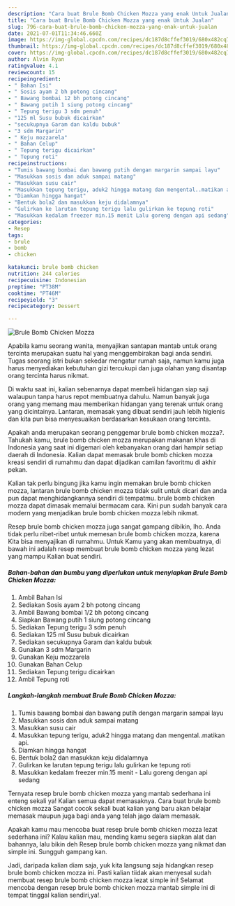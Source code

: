```yaml
---
description: "Cara buat Brule Bomb Chicken Mozza yang enak Untuk Jualan"
title: "Cara buat Brule Bomb Chicken Mozza yang enak Untuk Jualan"
slug: 796-cara-buat-brule-bomb-chicken-mozza-yang-enak-untuk-jualan
date: 2021-07-01T11:34:46.660Z
image: https://img-global.cpcdn.com/recipes/dc187d8cffef3019/680x482cq70/brule-bomb-chicken-mozza-foto-resep-utama.jpg
thumbnail: https://img-global.cpcdn.com/recipes/dc187d8cffef3019/680x482cq70/brule-bomb-chicken-mozza-foto-resep-utama.jpg
cover: https://img-global.cpcdn.com/recipes/dc187d8cffef3019/680x482cq70/brule-bomb-chicken-mozza-foto-resep-utama.jpg
author: Alvin Ryan
ratingvalue: 4.1
reviewcount: 15
recipeingredient:
- " Bahan Isi"
- " Sosis ayam 2 bh potong cincang"
- " Bawang bombai 12 bh potong cincang"
- " Bawang putih 1 siung potong cincang"
- " Tepung terigu 3 sdm penuh"
- "125 ml Susu bubuk dicairkan"
- "secukupnya Garam dan kaldu bubuk"
- "3 sdm Margarin"
- " Keju mozzarela"
- " Bahan Celup"
- " Tepung terigu dicairkan"
- " Tepung roti"
recipeinstructions:
- "Tumis bawang bombai dan bawang putih dengan margarin sampai layu"
- "Masukkan sosis dan aduk sampai matang"
- "Masukkan susu cair"
- "Masukkan tepung terigu, aduk2 hingga matang dan mengental..matikan api."
- "Diamkan hingga hangat"
- "Bentuk bola2 dan masukkan keju didalamnya"
- "Gulirkan ke larutan tepung terigu lalu gulirkan ke tepung roti"
- "Masukkan kedalam freezer min.15 menit Lalu goreng dengan api sedang"
categories:
- Resep
tags:
- brule
- bomb
- chicken

katakunci: brule bomb chicken 
nutrition: 244 calories
recipecuisine: Indonesian
preptime: "PT38M"
cooktime: "PT46M"
recipeyield: "3"
recipecategory: Dessert

---
```



![Brule Bomb Chicken Mozza](https://img-global.cpcdn.com/recipes/dc187d8cffef3019/680x482cq70/brule-bomb-chicken-mozza-foto-resep-utama.jpg)

Apabila kamu seorang wanita, menyajikan santapan mantab untuk orang tercinta merupakan suatu hal yang menggembirakan bagi anda sendiri. Tugas seorang istri bukan sekedar mengatur rumah saja, namun kamu juga harus menyediakan kebutuhan gizi tercukupi dan juga olahan yang disantap orang tercinta harus nikmat.

Di waktu  saat ini, kalian sebenarnya dapat membeli hidangan siap saji walaupun tanpa harus repot membuatnya dahulu. Namun banyak juga orang yang memang mau memberikan hidangan yang terenak untuk orang yang dicintainya. Lantaran, memasak yang dibuat sendiri jauh lebih higienis dan kita pun bisa menyesuaikan berdasarkan kesukaan orang tercinta. 



Apakah anda merupakan seorang penggemar brule bomb chicken mozza?. Tahukah kamu, brule bomb chicken mozza merupakan makanan khas di Indonesia yang saat ini digemari oleh kebanyakan orang dari hampir setiap daerah di Indonesia. Kalian dapat memasak brule bomb chicken mozza kreasi sendiri di rumahmu dan dapat dijadikan camilan favoritmu di akhir pekan.

Kalian tak perlu bingung jika kamu ingin memakan brule bomb chicken mozza, lantaran brule bomb chicken mozza tidak sulit untuk dicari dan anda pun dapat menghidangkannya sendiri di tempatmu. brule bomb chicken mozza dapat dimasak memalui bermacam cara. Kini pun sudah banyak cara modern yang menjadikan brule bomb chicken mozza lebih nikmat.

Resep brule bomb chicken mozza juga sangat gampang dibikin, lho. Anda tidak perlu ribet-ribet untuk memesan brule bomb chicken mozza, karena Kita bisa menyajikan di rumahmu. Untuk Kamu yang akan membuatnya, di bawah ini adalah resep membuat brule bomb chicken mozza yang lezat yang mampu Kalian buat sendiri.

<!--inarticleads1-->

##### Bahan-bahan dan bumbu yang diperlukan untuk menyiapkan Brule Bomb Chicken Mozza:

1. Ambil  Bahan Isi
1. Sediakan  Sosis ayam 2 bh potong cincang
1. Ambil  Bawang bombai 1/2 bh potong cincang
1. Siapkan  Bawang putih 1 siung potong cincang
1. Sediakan  Tepung terigu 3 sdm penuh
1. Sediakan 125 ml Susu bubuk dicairkan
1. Sediakan secukupnya Garam dan kaldu bubuk
1. Gunakan 3 sdm Margarin
1. Gunakan  Keju mozzarela
1. Gunakan  Bahan Celup
1. Sediakan  Tepung terigu dicairkan
1. Ambil  Tepung roti




<!--inarticleads2-->

##### Langkah-langkah membuat Brule Bomb Chicken Mozza:

1. Tumis bawang bombai dan bawang putih dengan margarin sampai layu
1. Masukkan sosis dan aduk sampai matang
1. Masukkan susu cair
1. Masukkan tepung terigu, aduk2 hingga matang dan mengental..matikan api.
1. Diamkan hingga hangat
1. Bentuk bola2 dan masukkan keju didalamnya
1. Gulirkan ke larutan tepung terigu lalu gulirkan ke tepung roti
1. Masukkan kedalam freezer min.15 menit - Lalu goreng dengan api sedang




Ternyata resep brule bomb chicken mozza yang mantab sederhana ini enteng sekali ya! Kalian semua dapat memasaknya. Cara buat brule bomb chicken mozza Sangat cocok sekali buat kalian yang baru akan belajar memasak maupun juga bagi anda yang telah jago dalam memasak.

Apakah kamu mau mencoba buat resep brule bomb chicken mozza lezat sederhana ini? Kalau kalian mau, mending kamu segera siapkan alat dan bahannya, lalu bikin deh Resep brule bomb chicken mozza yang nikmat dan simple ini. Sungguh gampang kan. 

Jadi, daripada kalian diam saja, yuk kita langsung saja hidangkan resep brule bomb chicken mozza ini. Pasti kalian tiidak akan menyesal sudah membuat resep brule bomb chicken mozza lezat simple ini! Selamat mencoba dengan resep brule bomb chicken mozza mantab simple ini di tempat tinggal kalian sendiri,ya!.

